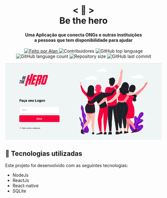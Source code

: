 <h1 align="center">
    < 💜 > <br>
    Be the hero
</h1>
  
<h4 align="center">
  Uma Aplicação que conecta ONGs e outras instituições <br>
  a pessoas que tem disponibilidade para ajudar
</h4>

<p align="center">
  <a href="https://github.com/nerd0000">
    <img alt="Feito por Alan" src="https://img.shields.io/badge/made%20by-Alan-8743CC">
  </a>
  <img alt="Contribuidores" src="https://img.shields.io/github/contributors/Nerd0000/Be-the-hero">
  <img alt="GitHub top language" src="https://img.shields.io/github/languages/top/Nerd0000/Be-the-hero.svg">
  <img alt="GitHub language count" src="https://img.shields.io/github/languages/count/Nerd0000/Be-the-hero.svg">
  <img alt="Repository size" src="https://img.shields.io/github/repo-size/Nerd0000/Be-the-hero.svg">
  <img alt="GitHub last commit" src="https://img.shields.io/github/last-commit/Nerd0000/Be-the-hero.svg">
</p>

![image](https://github.com/nerd0000/Be-the-hero/blob/master/foto.png)

## 🚀 Tecnologias utilizadas

Este projeto foi desenvolvido com as seguintes tecnologias:

- NodeJs
- ReactJs
- React-native 
- SQLite
